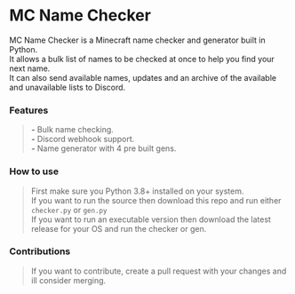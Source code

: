 # MC Name Checker
MC Name Checker is a Minecraft name checker and generator built in Python.  
It allows a bulk list of names to be checked at once to help you find your next name.  
It can also send available names, updates and an archive of the available and unavailable lists to Discord.  

### Features
> **\-**  Bulk name checking.  
> **\-**  Discord webhook support.  
> **\-**  Name generator with 4 pre built gens.  

### How to use
> First make sure you Python 3.8+ installed on your system.  
> If you want to run the source then download this repo and run either `checker.py` or `gen.py`  
> If you want to run an executable version then download the latest release for your OS and run the checker or gen.  

### Contributions
> If you want to contribute, create a pull request with your changes and ill consider merging.  
